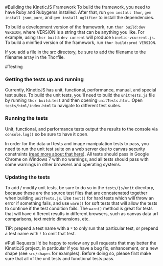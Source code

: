 #Building the KineticJS Framework
To build the framework, you need to have Ruby and Rubygems installed. After that, run `gem install thor`, `gem install json_pure`, and `gem install uglifier` to install the dependencies.

To build a development version of the framework, run `thor build:dev VERSION`, where VERSION is a string that can be anything you like. For example, using `thor build:dev current` will produce `kinetic-vcurrent.js`. To build a minified version of the framework, run `thor build:prod VERSION`.   

If you add a file in the src directory, be sure to add the filename to the filename array in the Thorfile.

#Testing

### Getting the tests up and running
Currently, KineticJS has unit, functional, performance, manual, and special test suites.  To build the unit tests, you'll need to build the `unitTests.js` file by running `thor build:test` and then opening `unitTests.html`.  Open `tests/html/index.html` to navigate to different test suites.  

### Running the tests
Unit, functional, and performance tests output the results to the console via `console.log()` so be sure to have it open.  

In order for the data url tests and image manipulation tests to pass, you need to run the unit test suite on a web server due to canvas security constraints ([read more about that here](http://www.whatwg.org/specs/web-apps/current-work/multipage/the-canvas-element.html#security-with-canvas-elements)).  All tests should pass in Google Chrome on Windows 7 with no warnings, and all tests should pass with some warnings in other browsers and operating systems.  

### Updating the tests

To add / modify unit tests, be sure to do so in the `tests/js/unit` directory, because these are the source test files that are concatenated together when building `unitTests.js`.  Use `test()` for hard tests which will throw an error if something fails, and use `warn()` for soft tests that will allow the tests to continue if the test condition fails.  The `warn()` method is great for tests that will have different results in different browsers, such as canvas data url comparisons, text metric dimensions, etc.  

TIP: prepend a test name with a `*` to only run that particular test, or prepend a test name with `!` to omit that test.

#Pull Requests
I'd be happy to review any pull requests that may better the KineticJS project, in particular if you have a bug fix, enhancement, or a new shape (see `src/shapes` for examples).  Before doing so, please first make sure that all of the unit tests and functional tests pass.
